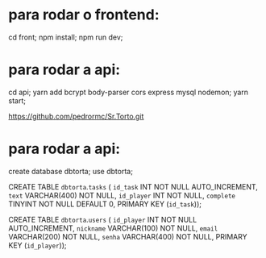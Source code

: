 # para rodar o frontend:

cd front;
npm install;
npm run dev;

# para rodar a api:
cd api;
yarn add bcrypt body-parser cors express mysql nodemon;
yarn start;

https://github.com/pedrormc/Sr.Torto.git




# para rodar a api:

create database dbtorta;
use dbtorta;


CREATE TABLE `dbtorta`.`tasks` (
  `id_task` INT NOT NULL AUTO_INCREMENT,
  `text` VARCHAR(400) NOT NULL,
  `id_player` INT NOT NULL,
  `complete` TINYINT NOT NULL DEFAULT 0,
  PRIMARY KEY (`id_task`));



  CREATE TABLE `dbtorta`.`users` (
  `id_player` INT NOT NULL AUTO_INCREMENT,
  `nickname` VARCHAR(100) NOT NULL,
  `email` VARCHAR(200) NOT NULL,
  `senha` VARCHAR(400) NOT NULL,
  PRIMARY KEY (`id_player`));
